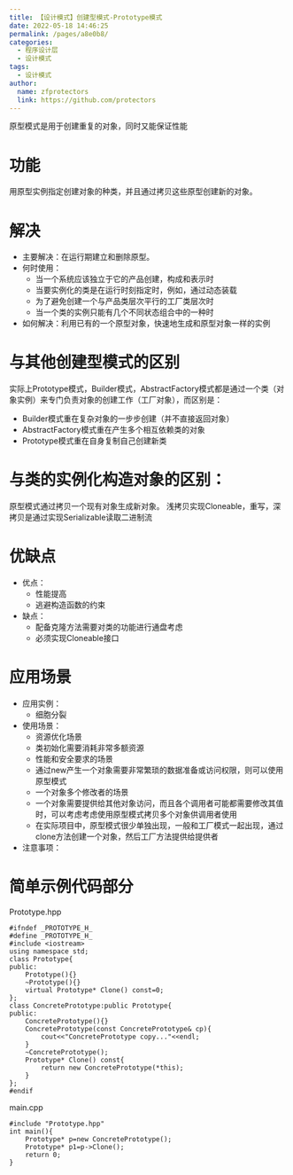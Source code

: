 ```yaml
---
title: 【设计模式】创建型模式-Prototype模式
date: 2022-05-18 14:46:25
permalink: /pages/a8e0b8/
categories: 
  - 程序设计层
  - 设计模式
tags: 
  - 设计模式
author: 
  name: zfprotectors
  link: https://github.com/protectors
---
```

原型模式是用于创建重复的对象，同时又能保证性能
# 功能
用原型实例指定创建对象的种类，并且通过拷贝这些原型创建新的对象。
# 解决
- 主要解决：在运行期建立和删除原型。
- 何时使用：
    - 当一个系统应该独立于它的产品创建，构成和表示时
    - 当要实例化的类是在运行时刻指定时，例如，通过动态装载
    - 为了避免创建一个与产品类层次平行的工厂类层次时
    - 当一个类的实例只能有几个不同状态组合中的一种时
- 如何解决：利用已有的一个原型对象，快速地生成和原型对象一样的实例

# 与其他创建型模式的区别
实际上Prototype模式，Builder模式，AbstractFactory模式都是通过一个类（对象实例）来专门负责对象的创建工作（工厂对象），而区别是：
- Builder模式重在复杂对象的一步步创建（并不直接返回对象）
- AbstractFactory模式重在产生多个相互依赖类的对象
- Prototype模式重在自身复制自己创建新类

# 与类的实例化构造对象的区别：
原型模式通过拷贝一个现有对象生成新对象。
浅拷贝实现Cloneable，重写，深拷贝是通过实现Serializable读取二进制流
# 优缺点
- 优点：
    - 性能提高
    - 逃避构造函数的约束
- 缺点：
    - 配备克隆方法需要对类的功能进行通盘考虑
    - 必须实现Cloneable接口

# 应用场景
- 应用实例：
    - 细胞分裂
- 使用场景：
    - 资源优化场景
    - 类初始化需要消耗非常多额资源
    - 性能和安全要求的场景
    - 通过new产生一个对象需要非常繁琐的数据准备或访问权限，则可以使用原型模式
    - 一个对象多个修改者的场景
    - 一个对象需要提供给其他对象访问，而且各个调用者可能都需要修改其值时，可以考虑考虑使用原型模式拷贝多个对象供调用者使用
    - 在实际项目中，原型模式很少单独出现，一般和工厂模式一起出现，通过clone方法创建一个对象，然后工厂方法提供给提供者
- 注意事项：

# 简单示例代码部分

Prototype.hpp
```
#ifndef _PROTOTYPE_H_
#define _PROTOTYPE_H_
#include <iostream>
using namespace std;
class Prototype{
public:
    Prototype(){}
    ~Prototype(){}
    virtual Prototype* Clone() const=0;
};
class ConcretePrototype:public Prototype{
public:
    ConcretePrototype(){}
    ConcretePrototype(const ConcretePrototype& cp){
        cout<<"ConcretePrototype copy..."<<endl;
    }
    ~ConcretePrototype();
    Prototype* Clone() const{
        return new ConcretePrototype(*this);
    }
};
#endif
```

main.cpp
```
#include "Prototype.hpp"
int main(){
    Prototype* p=new ConcretePrototype();
    Prototype* p1=p->Clone();
    return 0;
}
```
